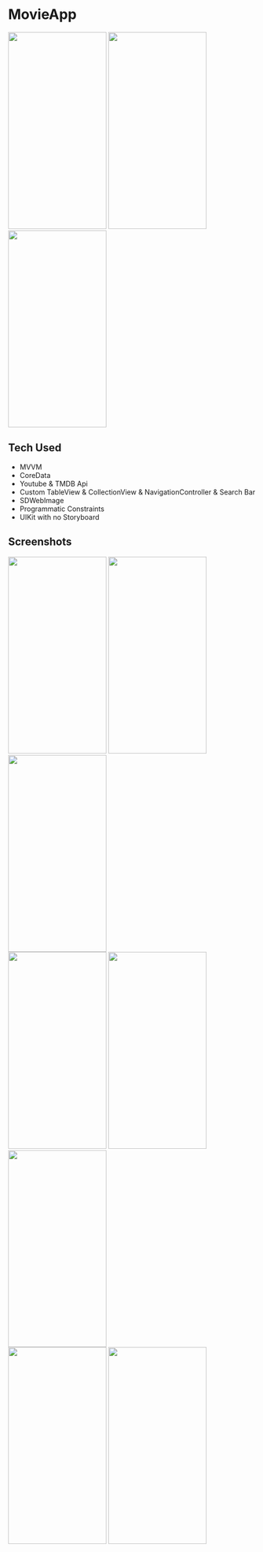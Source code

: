 # MovieApp

<div class="row">
  <img src="https://github.com/altankorayy/MovieApp/assets/67483357/bcc2f2ea-3c9b-4d61-88c6-94878f434788" width="200" height="400" class="col-md-4">
  <img src="https://github.com/altankorayy/MovieApp/assets/67483357/130dfb94-fc65-4bfd-b71c-045c819cd1c1" width="200" height="400" class="col-md-4">
  <img src="https://github.com/altankorayy/MovieApp/assets/67483357/69aefb72-0a86-4fe0-a01d-9b1087fb7dd9" width="200" height="400" class="col-md-4">
</div>

## Tech Used
* MVVM
* CoreData
* Youtube & TMDB Api 
* Custom TableView & CollectionView & NavigationController & Search Bar
* SDWebImage 
* Programmatic Constraints 
* UIKit with no Storyboard 

## Screenshots
<div class="row">
  <img src="https://github.com/altankorayy/MovieApp/assets/67483357/bcc2f2ea-3c9b-4d61-88c6-94878f434788" width="200" height="400" class="col-md-4">
  <img src="https://github.com/altankorayy/MovieApp/assets/67483357/130dfb94-fc65-4bfd-b71c-045c819cd1c1" width="200" height="400" class="col-md-4">
  <img src="https://github.com/altankorayy/MovieApp/assets/67483357/69aefb72-0a86-4fe0-a01d-9b1087fb7dd9" width="200" height="400" class="col-md-4">
</div>

<div class="row">
  <img src="https://github.com/altankorayy/MovieApp/assets/67483357/e3263202-ba8a-4d8b-877f-7cd50eb101f5" width="200" height="400" class="col-md-4">
  <img src="https://github.com/altankorayy/MovieApp/assets/67483357/ad98e61d-45cf-45fb-84ed-8da3b24e7675" width="200" height="400" class="col-md-4">
  <img src="https://github.com/altankorayy/MovieApp/assets/67483357/45241f93-52ae-439d-83fa-45a34641d0ec" width="200" height="400" class="col-md-4">
</div>

<div class="row">
  <img src="https://github.com/altankorayy/MovieApp/assets/67483357/84e35ddf-0f2d-4eaa-8f83-68901665f15c" width="200" height="400" class="col-md-4">
  <img src="https://github.com/altankorayy/MovieApp/assets/67483357/beb4f908-b949-40df-8715-58c5900125d6" width="200" height="400" class="col-md-4">
</div>
